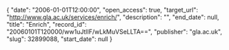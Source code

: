 {
  "date": "2006-01-01T12:00:00", 
  "open_access": true, 
  "target_url": "http://www.gla.ac.uk/services/enrich/", 
  "description": "", 
  "end_date": null, 
  "title": "Enrich", 
  "record_id": "20060101T120000/ww1uJtlIF/wLkMuVSeLLTA==", 
  "publisher": "gla.ac.uk", 
  "slug": 32899088, 
  "start_date": null
}

